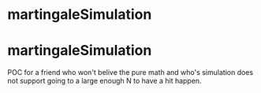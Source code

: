 # martingaleSimulation
# martingaleSimulation

POC for a friend who won't belive the pure math and who's simulation does not support going to a large enough N to have a hit happen. 
